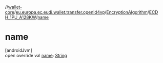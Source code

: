 //[wallet-core](../../../../index.md)/[eu.europa.ec.eudi.wallet.transfer.openId4vp](../../index.md)/[EncryptionAlgorithm](../index.md)/[ECDH_1PU_A128KW](index.md)/[name](name.md)

# name

[androidJvm]\
open override val [name](name.md): [String](https://kotlinlang.org/api/latest/jvm/stdlib/kotlin/-string/index.html)
